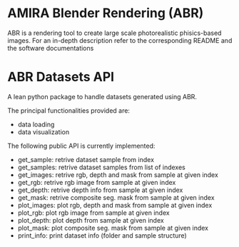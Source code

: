 # AMIRA Blender Rendering (ABR)

ABR is a rendering tool to create large scale photorealistic phisics-based images.
For an in-depth description refer to the corresponding README and the software documentations


# ABR Datasets API

A lean python package to handle datasets generated using ABR.

The principal functionalities provided are:
- data loading
- data visualization

The following public API is currently implemented:
- get_sample:  retrive dataset sample from index
- get_samples: retrive dataset samples from list of indexes
- get_images:  retrive rgb, depth and mask from sample at given index
- get_rgb:     retrive rgb image from sample at given index
- get_depth:   retrive depth info from sample at given index
- get_mask:    retrive composite seg. mask from sample at given index
- plot_images: plot rgb, depth and mask from sample at given index
- plot_rgb:    plot rgb image from sample at given index
- plot_depth:  plot depth from sample at given index
- plot_mask:   plot composite seg. mask from sample at given index
- print_info:  print dataset info (folder and sample structure)